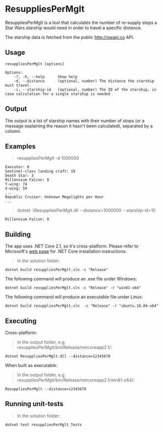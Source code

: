 # ResuppliesPerMglt

ResuppliesPerMglt is a tool that calculates the number of re-supply stops a Star Wars starship would need in order to travel a specific distance.

The starship data is fetched from the public http://swapi.co API.

## Usage

```
resuppliesPerMglt [options]

Options:
	-?, -h, --help		Show help
	-d, --distance		(optional, number) The distance the starship must travel.
	-i, --starship-id	(optional, number) The ID of the starship, in case calculation for a single starship is needed
```

## Output

The output is a list of starship names with their number of stops (or a message explaining the reason it hasn't been calculated), separated by a column.

## Examples

> resuppliesPerMglt -d 1000000

```
Executor: 0
Sentinel-class landing craft: 19
Death Star: 3
Millennium Falcon: 9
Y-wing: 74
X-wing: 59
...
Republic Cruiser: Unknown Megalights per Hour
...
```
> dotnet .\ResuppliesPerMglt.dll --distance=1000000 --starship-id=10

```
Millennium Falcon: 9
```

## Building

The app uses .NET Core 2.1, so it's cross-platform. Please refer to Microsoft's [web page](https://www.microsoft.com/net/download) for .NET Core installation instructions.

> In the solution folder:

```
dotnet build resuppliesPerMglt.sln -c "Release"
```

The following command will produce an .exe file under Windows:
```
dotnet build resuppliesPerMglt.sln -c "Release" -r "win81-x64"
```

The following command will produce an executable file under Linux:
```
dotnet build resuppliesPerMglt.sln  -c "Release" -r "ubuntu.18.04-x64"
```

## Executing

Cross-platform:

> In the output folder, e.g. resuppliesPerMglt/bin/Release/netcoreapp2.1/:

```
dotnet ResuppliesPerMglt.dll --distance=12345678
```

When built as executable:

> In the output folder, e.g. resuppliesPerMglt/bin/Release/netcoreapp2.1/win81-x64/:

```
ResuppliesPerMglt --distance=12345678
```

## Running unit-tests

> In the solution folder:

```
dotnet test resuppliesPerMglt_Tests
```
